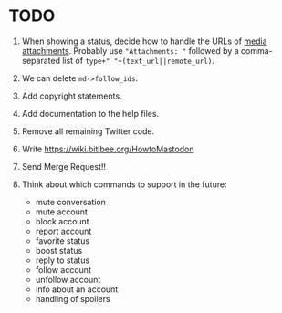# TODO

1. When showing a status, decide how to handle the URLs
   of
   [media attachments](https://github.com/tootsuite/documentation/blob/master/Using-the-API/API.md#attachment).
   Probably use `"Attachments: "` followed by a comma-separated list
   of `type+" "+(text_url||remote_url)`.

1. We can delete `md->follow_ids`.

1. Add copyright statements.

1. Add documentation to the help files.

1. Remove all remaining Twitter code.

1. Write https://wiki.bitlbee.org/HowtoMastodon

1. Send Merge Request!!

1. Think about which commands to support in the future:

	- mute conversation
	- mute account
	- block account
	- report account
	- favorite status
	- boost status
	- reply to status
	- follow account
	- unfollow account
	- info about an account
	- handling of spoilers
	
